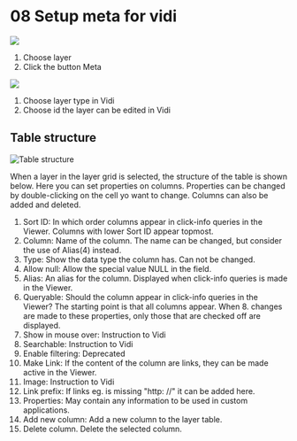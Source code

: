 # 08 Setup meta for vidi

![](https://media.screensteps.com/image_assets/assets/002/076/077/original/8028c302-e62e-46e6-b85f-16d0ea76efad.png)  

1. Choose layer
2. Click the button Meta

![](https://media.screensteps.com/image_assets/assets/002/393/438/original/9cadc501-5d42-4b02-a200-f06cda2a8774.png)  

1. Choose layer type in Vidi
2. Choose id the layer can be edited in Vidi

## Table structure
![Table structure](http://mapcentia.screenstepslive.com/s/en/m/35406/l/346782/show_image?image_id=1400519)   

When a layer in the layer grid is selected, the structure of the table is shown below. Here you can set properties on columns. Properties can be changed by double-clicking on the cell yo want to change. Columns can also be added and deleted.

1. Sort ID: In which order columns appear in click-info queries in the Viewer. Columns with lower Sort ID appear topmost.
2. Column: Name of the column. The name can be changed, but consider the use of Alias​(4) instead.
3. Type: Show the data type the column has. Can not be changed.
4. Allow null: Allow the special value NULL in the field.
5. Alias: An alias for the column. Displayed when click-info queries is made in the Viewer.
6. Queryable: Should the column appear in  click-info queries in the Viewer? The starting point is that all columns appear. When 8. changes are made to these properties, only those that are checked off are displayed.
7. Show in mouse over: Instruction to Vidi
8. Searchable: Instruction to Vidi
9. Enable filtering: Deprecated
10. Make Link: If the content of the column are links, they can be made active in the Viewer.
11. Image: Instruction to Vidi
12. Link prefix: If links eg. is missing "http: //" it can be added here.
13. Properties: May contain any information to be used in custom applications.
14. Add new column: Add a new column to the layer table.
15. Delete column. Delete the selected column.
